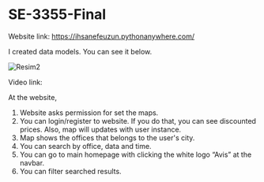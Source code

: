 # SE-3355-Final

Website link: https://ihsanefeuzun.pythonanywhere.com/  

I created data models. You can see it below.

![Resim2]([https://github.com/ihsanefeuzun/SE-3355-Final/blob/main/model.png?raw=true])

Video link:
 

At the website, 
1.	Website asks permission for set the maps.
2.	You can login/register to website. If you do that, you can see discounted prices. Also, map will updates with user instance.
3.	Map shows the offices that belongs to the user's city.
4.	You can search by office, data and time.
5.	You can go to main homepage with clicking the white logo “Avis” at the navbar.
6.	You can filter searched results.
